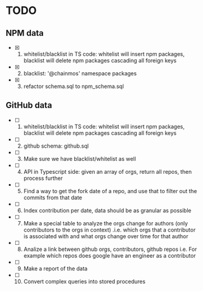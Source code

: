 # TODO

## NPM data

- [x] 1. whitelist/blacklist in TS code: whitelist will insert npm packages, blacklist will delete npm packages cascading all foreign keys
- [x] 2. blacklist: '@chainmos' namespace packages
- [x] 3. refactor schema.sql to npm_schema.sql

## GitHub data

- [ ] 1. whitelist/blacklist in TS code: whitelist will insert npm packages, blacklist will delete npm packages cascading all foreign keys
- [ ] 2. github schema: github.sql
- [ ] 3. Make sure we have blacklist/whitelist as well
- [ ] 4. API in Typescript side: given an array of orgs, return all repos, then process further
- [ ] 5. Find a way to get the fork date of a repo, and use that to filter out the commits from that date
- [ ] 6. Index contribution per date, data should be as granular as possible
- [ ] 7. Make a special table to analyze the orgs change for authors (only contributors to the orgs in context) .i.e. which orgs that a contributor is associated with and what orgs change over time for that author
- [ ] 8. Analize a link between github orgs, contributors, github repos i.e. For example which repos does google have an engineer as a contributor
- [ ] 9. Make a report of the data
- [ ] 10. Convert complex queries into stored procedures
